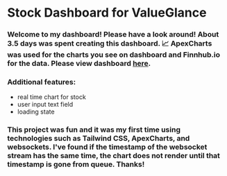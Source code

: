 # Stock Dashboard for ValueGlance

### Welcome to my dashboard! Please have a look around! About 3.5 days was spent creating this dashboard. 📈 ApexCharts was used for the charts you see on dashboard and Finnhub.io for the data. Please view dashboard [here](https://68adde4982a5c836160e2aeb--cerulean-bavarois-100eab.netlify.app/).

### Additional features: 
* real time chart for stock 
* user input text field
* loading state 

### This project was fun and it was my first time using technologies such as Tailwind CSS, ApexCharts, and websockets. I've found if the timestamp of the websocket stream has the same time, the chart does not render until that timestamp is gone from queue. Thanks!
